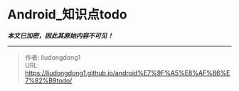 # Android_知识点todo

***本文已加密，因此其原始内容不可见！***

---

> 作者: liudongdong1  
> URL: https://liudongdong1.github.io/android%E7%9F%A5%E8%AF%86%E7%82%B9todo/  

